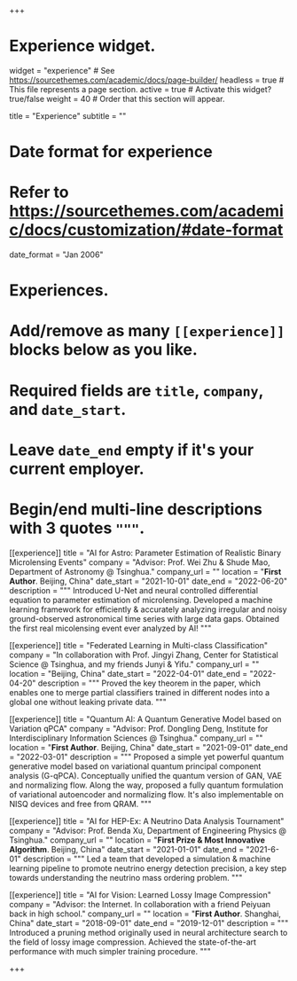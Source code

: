 +++
# Experience widget.
widget = "experience"  # See https://sourcethemes.com/academic/docs/page-builder/
headless = true  # This file represents a page section.
active = true  # Activate this widget? true/false
weight = 40  # Order that this section will appear.

title = "Experience"
subtitle = ""

# Date format for experience
#   Refer to https://sourcethemes.com/academic/docs/customization/#date-format
date_format = "Jan 2006"

# Experiences.
#   Add/remove as many `[[experience]]` blocks below as you like.
#   Required fields are `title`, `company`, and `date_start`.
#   Leave `date_end` empty if it's your current employer.
#   Begin/end multi-line descriptions with 3 quotes `"""`.

[[experience]]
  title = "AI for Astro: Parameter Estimation of Realistic Binary Microlensing Events"
  company = "Advisor: Prof. Wei Zhu \& Shude Mao, Department of Astronomy @ Tsinghua."
  company_url = ""
  location = "**First Author**. Beijing, China"
  date_start = "2021-10-01"
  date_end = "2022-06-20"
  description = """
  Introduced U-Net and neural controlled differential equation to parameter estimation of microlensing. Developed a machine learning framework for efficiently \& accurately analyzing irregular and noisy ground-observed astronomical time series with large data gaps. Obtained the first real micolensing event ever analyzed by AI!
  """

[[experience]]
  title = "Federated Learning in Multi-class Classification"
  company = "In collaboration with Prof. Jingyi Zhang, Center for Statistical Science @ Tsinghua, and my friends Junyi \& Yifu."
  company_url = ""
  location = "Beijing, China"
  date_start = "2022-04-01"
  date_end = "2022-04-20"
  description = """
  Proved the key theorem in the paper, which enables one to merge partial classifiers trained in different nodes into a global one without leaking private data.
  """

[[experience]]
  title = "Quantum AI: A Quantum Generative Model based on Variation qPCA"
  company = "Advisor: Prof. Dongling Deng, Institute for Interdisciplinary Information Sciences @ Tsinghua."
  company_url = ""
  location = "**First Author**. Beijing, China"
  date_start = "2021-09-01"
  date_end = "2022-03-01"
  description = """
  Proposed a simple yet powerful quantum generative model based on variational quantum principal component analysis (G-qPCA).
  Conceptually unified the quantum version of GAN, VAE and normalizing flow.
  Along the way, proposed a fully quantum formulation of variational autoencoder and normalizing flow.
  It's also implementable on NISQ devices and free from QRAM.
  """

[[experience]]
  title = "AI for HEP-Ex: A Neutrino Data Analysis Tournament"
  company = "Advisor: Prof. Benda Xu, Department of Engineering Physics @ Tsinghua."
  company_url = ""
  location = "**First Prize & Most Innovative Algorithm**. Beijing, China"
  date_start = "2021-01-01"
  date_end = "2021-6-01"
  description = """
  Led a team that developed a simulation \& machine learning pipeline to promote neutrino energy detection precision, a key step towards understanding the neutrino mass ordering problem.
  """

[[experience]]
  title = "AI for Vision: Learned Lossy Image Compression"
  company = "Advisor: the Internet. In collaboration with a friend Peiyuan back in high school."
  company_url = ""
  location = "**First Author**. Shanghai, China"
  date_start = "2018-09-01"
  date_end = "2019-12-01"
  description = """
  Introduced a pruning method originally used in neural architecture search to the field of lossy image compression. Achieved the state-of-the-art performance with much simpler training procedure.
  """

+++
